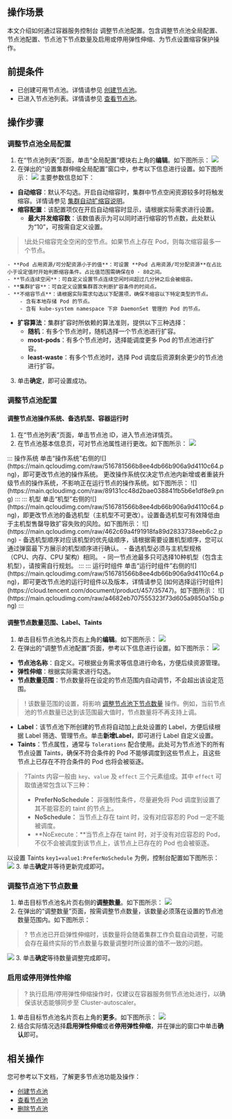 ## 操作场景
本文介绍如何通过容器服务控制台 调整节点池配置。包含调整节点池全局配置、节点池配置、节点池下节点数量及启用或停用弹性伸缩、为节点设置缩容保护操作。


## 前提条件

- 已创建可用节点池。详情请参见 [创建节点池](https://cloud.tencent.com/document/product/457/43735)。
- 已进入节点池列表。详情请参见 [查看节点池](https://cloud.tencent.com/document/product/457/43736)。

## 操作步骤

### 调整节点池全局配置[](id:adjustGlobalNodePool)

1. 在“节点池列表”页面，单击“全局配置”模块右上角的**编辑**。如下图所示：
![](https://main.qcloudimg.com/raw/94e8b41f593dd6507ff9d9f4d9f89537.png)
2. 在弹出的“设置集群伸缩全局配置”窗口中，参考以下信息进行设置。如下图所示： 
![](https://main.qcloudimg.com/raw/9175321e4165d2d0c67c27be19af4e28.png) 
主要参数信息如下：
 - **自动缩容**：默认不勾选。开启自动缩容时，集群中节点空闲资源较多时将触发缩容。详情请参见 [集群自动扩缩容说明](https://cloud.tencent.com/document/product/457/32190)。
 - **缩容配置**：该配置项仅在开启自动缩容时显示，请根据实际需求进行设置。
    - **最大并发缩容数**：该数值表示为可以同时进行缩容的节点数，此处默认为“10”，可按需自定义设置。
>!此处只缩容完全空闲的空节点。如果节点上存在 Pod，则每次缩容最多一个节点。
>
    - **Pod 占用资源/可分配资源小于的值**：可设置 **Pod 占用资源/可分配资源**在占比小于设定值时开始判断缩容条件。占比值范围需确保在0 - 80之间。
    - **节点连续空闲**：可自定义设置节点连续空闲时间超过几分钟之后会被缩容。
    - **集群扩容**：可自定义设置集群首次判断扩容条件的时间点。
    - **不缩容节点**：请根据实际需求勾选以下配置项，确保不缩容以下特定类型的节点。
        - 含有本地存储 Pod 的节点。
        - 含有 kube-system namespace 下非 DaemonSet 管理的 Pod 的节点。
 - **扩容算法**：集群扩容时所依赖的算法准则，提供以下三种选择：
    - **随机**：有多个节点池时，随机选择一个节点池进行扩容。
    - **most-pods**：有多个节点池时，选择能调度更多 Pod 的节点池进行扩容。
    - **least-waste**：有多个节点池时，选择 Pod 调度后资源剩余更少的节点池进行扩容。
3. 单击**确定**，即可设置成功。

### 调整节点池配置
#### 调整节点池操作系统、备选机型、容器运行时
1. 在“节点池列表”页面，单击节点池 ID，进入节点池详情页。
2. 在节点池基本信息页，可对节点池属性进行更改。如下图所示：
![](https://main.qcloudimg.com/raw/8837b74df512fc4035b53faddfa899cd.png)
<dx-accordion>
::: 操作系统
单击“操作系统”右侧的![](https://main.qcloudimg.com/raw/516781566b8ee4db66b906a9d4110c64.png)，即可更改节点池的操作系统。
更改操作系统仅决定节点池内新增或者重装升级节点的操作系统，不影响正在运行节点的操作系统。如下图所示：
![](https://main.qcloudimg.com/raw/89131cc48d2bae038841fb5b6e1df8e9.png)
:::
::: 机型
单击“机型”右侧的![](https://main.qcloudimg.com/raw/516781566b8ee4db66b906a9d4110c64.png)，即更改节点池的备选机型（主机型不可更改）。设置备选机型可有效降低由于主机型售罄导致扩容失败的风险。如下图所示：
![](https://main.qcloudimg.com/raw/462c69a4f91918fa89d2833738eeb6c2.png)
- 备选机型顺序对应该机型的优先级顺序，请根据需要设置机型顺序，您可以通过弹窗最下方展示的机型顺序进行确认。
- 备选机型必须与主机型规格（CPU、内存、CPU 架构）相同。
- 同一节点池最多只可选择10种机型（包含主机型），请按需自行规划。
:::
::: 运行时组件
单击“运行时组件”右侧的![](https://main.qcloudimg.com/raw/516781566b8ee4db66b906a9d4110c64.png)，即可更改节点池的运行时组件以及版本，详情请参见 [如何选择运行时组件](https://cloud.tencent.com/document/product/457/35747)。如下图所示：
![](https://main.qcloudimg.com/raw/a4682eb707555323f73d605a9850a15b.png)
:::
</dx-accordion>




#### 调整节点数量范围、Label、Taints
1. 单击目标节点池名片页右上角的**编辑**。如下图所示：
![](https://main.qcloudimg.com/raw/87a5b4313f1d67dfb0d068afa8090397.png)
2. 在弹出的“调整节点池配置”页面，参考以下信息进行设置。如下图所示：
![](https://main.qcloudimg.com/raw/496ec743f24b3bb7c37db680e7b17b51.png)
 - **节点池名称**：自定义。可根据业务需求等信息进行命名，方便后续资源管理。
 - **弹性伸缩**：根据实际需求进行勾选。
 - **节点数量范围**：节点数量将在设定的节点范围内自动调节，不会超出该设定范围。
>! 该数量范围的设置，将影响 [调整节点池下节点数量](#adjustNodePool) 操作。例如，当前节点池的节点数量已达到该范围最大值时，节点数量将不再支持上调。
>
  - **Label**：该节点池下所创建的节点将自动加上此处设置的 Label，方便后续根据 Label 筛选、管理节点。单击**新增Label**，即可进行 Label 自定义设置。
 - **Taints**：节点属性，通常与 `Tolerations` 配合使用。此处可为节点池下的所有节点设置 Taints，确保不符合条件的 Pod 不能够调度到这些节点上，且这些节点上已存在不符合条件的 Pod 也将会被驱逐。
>?Taints 内容一般由 `key`、`value` 及 `effect` 三个元素组成。其中 `effect` 可取值通常包含以下三种：
> - **PreferNoSchedule：** 非强制性条件，尽量避免将 Pod 调度到设置了其不能容忍的 taint 的节点上。
> - **NoSchedule：** 当节点上存在 taint 时，没有对应容忍的 Pod 一定不能被调度。
> - **NoExecute：**当节点上存在 taint 时，对于没有对应容忍的 Pod，不仅不会被调度到该节点上，该节点上已存在的 Pod 也会被驱逐。
> 
以设置 Taints `key1=value1:PreferNoSchedule` 为例，控制台配置如下图所示：
![](https://main.qcloudimg.com/raw/e554317ef5c178297d34eef3f9a7bfa7.png)
3. 单击**确定**并等待更新完成即可。



### 调整节点池下节点数量[](id:adjustNodePool)
1. 单击目标节点池名片页右侧的**调整数量**。如下图所示：
![](https://main.qcloudimg.com/raw/9ca0c61a643d42098857069966c5a975.png)
2. 在弹出的“调整数量”页面，按需调整节点数量，该数量必须落在设置的节点池数量范围内。如下图所示：
>?  节点池已开启弹性伸缩时，该数量将会随着集群工作负载自动调整，可能会存在最终实际的节点数量与数量调整时所设置的值不一致的问题。
> 
![](https://main.qcloudimg.com/raw/71add01b63c47a550cf07825e3916ebc.png)
3. 单击**确定**等待数量调整完成即可。


### 启用或停用弹性伸缩
>? 执行启用/停用弹性伸缩操作时，仅建议在容器服务侧节点池处进行，以确保该状态能够同步至 Cluster-autoscaler。
>
1. 单击目标节点池名片页右上角的**更多**。如下图所示：
![](https://main.qcloudimg.com/raw/fa2114520fb455fdc7e8e7839545ff41.png)
2. 结合实际情况选择**启用弹性伸缩**或者**停用弹性伸缩**，并在弹出的窗口中单击**确认**即可。

## 相关操作
您可参考以下文档，了解更多节点池功能及操作：
- [创建节点池](https://cloud.tencent.com/document/product/457/43735)
- [查看节点池](https://cloud.tencent.com/document/product/457/43736)
- [删除节点池](https://cloud.tencent.com/document/product/457/43738)




